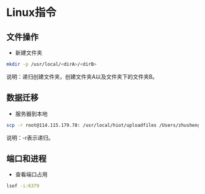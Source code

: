 # Linux指令

## 文件操作

- 新建文件夹

```bash
mkdir -p /usr/local/<dirA>/<dirB>
```

说明：递归创建文件夹，创建文件夹A以及文件夹下的文件夹B。

## 数据迁移

- 服务器到本地

```bash
scp -r root@114.115.179.78: /usr/local/hiot/uploadfiles /Users/zhusheng/download/hiot
```

说明：-r表示递归。

## 端口和进程

- 查看端口占用

```bash
lsof -i:6379
```